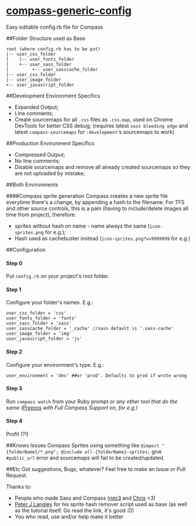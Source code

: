 [compass-generic-config](http://raphaelddl.github.io/compass-generic-config)
======================

Easy editable config.rb file for Compass

##Folder Structure used as Base

	root (where config.rb has to be put)
	|-- user_css_folder
	|    |-- user_fonts_folder 
	|    +-- user_sass_folder 
	|         +-- user_sasscache_folder 
	|-- user_css_folder
	|-- user_image_folder
	+-- user_javascript_folder

##Development Environment Specifics

* Expanded Output;
* Line comments;
* Create sourcemaps for all `.css` files as `.css.map`, used on Chrome DevTools for better CSS debug;
(requires latest `sass bleeding edge` and latest `compass-sourcemaps` for `:development`'s sourcemaps to work)

##Production Environment Specifics

* Compressed Output;
* No line comments;
* Disable sourcemaps and remove all already created sourcemaps so they are not uploaded by mistake;

##Both Environments

####Compass sprite generation
Compass creates a new sprite file everytime there's a change, by appending a hash to the filename. For TFS and other source controls, this is a pain (having to include/delete images all time from project), therefore:

* sprites without hash on name  - name always the same (`icon-sprites.png` for e.g.);
* Hash used as cachebuster instead (`icon-sprites.png?v=9999999` for e.g.)


##Configuration
  

#### Step 0
Put `config.rb` on your project's root folder.


#### Step 1
Configure your folder's names. E.g.:

	user_css_folder = 'css'
	user_fonts_folder = 'fonts'
	user_sass_folder = 'sass'
	user_sasscache_folder = '_cache' //sass default is '.sass-cache'
	user_image_folder = 'img'
	user_javascript_folder = 'js'
  
  
#### Step 2
Configure your environment's type. E.g.:

	user_environment = 'dev' ##or 'prod'. Defaults to prod if wrote wrong
  
  
#### Step 3
Run `compass watch` from your Ruby prompt *or any other tool that do the same ([Prepros](http://alphapixels.com/prepros/) with Full Compass Support on, for e.g.)*


#### Step 4
Profit (?!)


##Knows Issues
Compass Sprites using something like `@import "{folderName}/*.png"; @include all-{folderName}-sprites;` give `#public_url` error and sourcemaps will fail to be created/updated.


##Etc
Got suggestions, Bugs, whatever? Feel free to make an Issue or Pull Request.


Thanks to:
* People who made Sass and Compass ([nex3](http://nex-3.com/) and [Chris](http://chriseppstein.github.com/) <3)
* [Peter J Langley](http://www.codechewing.com/library/automatically-generate-css-sprites-with-sass/) for his sprite hash remover script used as base (as well as the tutorial itself. Go read the link, it's good :D)
* You who read, use and/or help make it better
